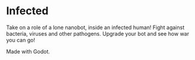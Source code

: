 # Infected

Take on a role of a lone nanobot, inside an infected human! Fight against bacteria, viruses and other pathogens. Upgrade your bot and see how war you can go!

Made with Godot.
